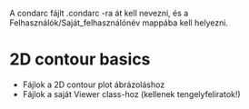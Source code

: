 A condarc fájlt .condarc -ra át kell nevezni, és a Felhasználók/Saját_felhasználónév mappába kell helyezni.

# 2D contour basics

- Fájlok a 2D contour plot ábrázoláshoz
- Fájlok a saját Viewer class-hoz (kellenek tengelyfeliratok!)
